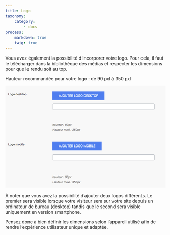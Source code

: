 ```yaml
---
title: Logo
taxonomy:
    category:
        - docs
process:
    markdown: true
    twig: true
---
```


Vous avez également la possibilité d’incorporer votre logo. Pour cela, il faut le télécharger dans la bibliothèque des médias et respecter les dimensions pour que le rendu soit au top. 

Hauteur recommandée pour votre logo : de 90 pxl à 350 pxl 

![logo-page-accueil-guide-123venteflash](logo-page-accueil-guide-123venteflash.png)

À noter que vous avez la possibilité d’ajouter deux logos différents. Le premier sera visible lorsque votre visiteur sera sur votre site depuis un ordinateur de bureau (desktop) tandis que le second sera visible uniquement en version smartphone. 

Pensez donc à bien définir les dimensions selon l’appareil utilisé afin de rendre l’expérience utilisateur unique et adaptée.
